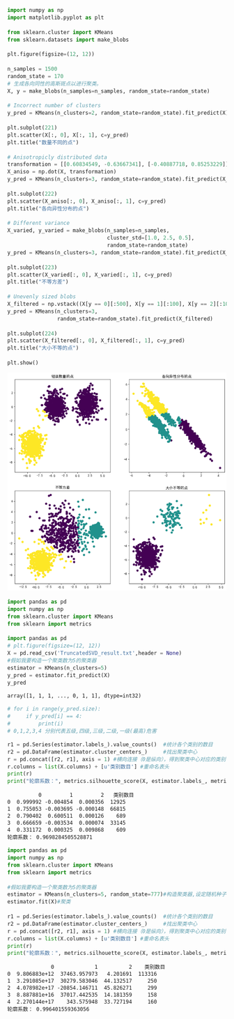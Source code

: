 ```python
import numpy as np
import matplotlib.pyplot as plt

from sklearn.cluster import KMeans
from sklearn.datasets import make_blobs

plt.figure(figsize=(12, 12))

n_samples = 1500
random_state = 170
# 生成各向同性的高斯斑点以进行聚类。
X, y = make_blobs(n_samples=n_samples, random_state=random_state)

# Incorrect number of clusters
y_pred = KMeans(n_clusters=2, random_state=random_state).fit_predict(X)

plt.subplot(221)
plt.scatter(X[:, 0], X[:, 1], c=y_pred)
plt.title("数量不同的点")

# Anisotropicly distributed data
transformation = [[0.60834549, -0.63667341], [-0.40887718, 0.85253229]]
X_aniso = np.dot(X, transformation)
y_pred = KMeans(n_clusters=3, random_state=random_state).fit_predict(X_aniso)

plt.subplot(222)
plt.scatter(X_aniso[:, 0], X_aniso[:, 1], c=y_pred)
plt.title("各向异性分布的点")

# Different variance
X_varied, y_varied = make_blobs(n_samples=n_samples,
                                cluster_std=[1.0, 2.5, 0.5],
                                random_state=random_state)
y_pred = KMeans(n_clusters=3, random_state=random_state).fit_predict(X_varied)

plt.subplot(223)
plt.scatter(X_varied[:, 0], X_varied[:, 1], c=y_pred)
plt.title("不等方差")

# Unevenly sized blobs
X_filtered = np.vstack((X[y == 0][:500], X[y == 1][:100], X[y == 2][:10]))
y_pred = KMeans(n_clusters=3,
                random_state=random_state).fit_predict(X_filtered)

plt.subplot(224)
plt.scatter(X_filtered[:, 0], X_filtered[:, 1], c=y_pred)
plt.title("大小不等的点")

plt.show()
```


![png](2.K-means_files/2.K-means_0_0.png)



```python
import pandas as pd
import numpy as np
from sklearn.cluster import KMeans
from sklearn import metrics

import pandas as pd
# plt.figure(figsize=(12, 12))
X = pd.read_csv('TruncatedSVD_result.txt',header = None)
#假如我要构造一个聚类数为5的聚类器
estimator = KMeans(n_clusters=5)
y_pred = estimator.fit_predict(X)
y_pred
```




    array([1, 1, 1, ..., 0, 1, 1], dtype=int32)




```python
# for i in range(y_pred.size):
#     if y_pred[i] == 4:
#         print(i)
# 0,1,2,3,4 分别代表五级,四级,三级,二级,一级(最高)危害
```


```python
r1 = pd.Series(estimator.labels_).value_counts()  #统计各个类别的数目
r2 = pd.DataFrame(estimator.cluster_centers_)     #找出聚类中心
r = pd.concat([r2, r1], axis = 1) #横向连接（0是纵向），得到聚类中心对应的类别下的数目
r.columns = list(X.columns) + [u'类别数目'] #重命名表头
print(r)
print("轮廓系数：", metrics.silhouette_score(X, estimator.labels_, metric='euclidean'))
```

              0         1         2   类别数目
    0  0.999992 -0.004854  0.000356  12925
    1  0.755053 -0.003695 -0.000148  66815
    2  0.790402  0.600511  0.000126    689
    3  0.666659 -0.003534  0.000074  33145
    4  0.331172  0.000325  0.009868    609
    轮廓系数： 0.9698284505528871



```python
import pandas as pd
import numpy as np
from sklearn.cluster import KMeans
from sklearn import metrics
 
#假如我要构造一个聚类数为5的聚类器
estimator = KMeans(n_clusters=5, random_state=777)#构造聚类器,设定随机种子
estimator.fit(X)#聚类
 
r1 = pd.Series(estimator.labels_).value_counts()  #统计各个类别的数目
r2 = pd.DataFrame(estimator.cluster_centers_)     #找出聚类中心
r = pd.concat([r2, r1], axis = 1) #横向连接（0是纵向），得到聚类中心对应的类别下的数目
r.columns = list(X.columns) + [u'类别数目'] #重命名表头
print(r)
print("轮廓系数：", metrics.silhouette_score(X, estimator.labels_, metric='euclidean'))
```

                  0             1          2    类别数目
    0  9.806883e+12  37463.957973   4.201691  113316
    1  3.291085e+17  30279.583046  44.132517     250
    2  4.078982e+17 -20854.146711  45.826271     299
    3  8.887881e+16  37017.442535  14.181359     158
    4  2.270144e+17    343.575948  33.727194     160
    轮廓系数： 0.996401559363056



```python

```
